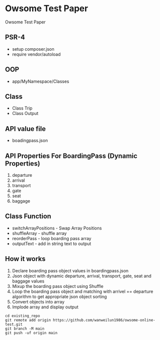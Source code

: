 # Owsome Test Paper

Owsome Test Paper

## PSR-4

- setup composer.json
- require vendor/autoload

## OOP

- app/MyNamespace/Classes

## Class

- Class Trip
- Class Output

## API value file

- boadingpass.json

## API Properties For BoardingPass (Dynamic Properties)

1. departure
2. arrival
3. transport
4. gate
5. seat
6. baggage

## Class Function 

- switchArrayPositions - Swap Array Positions
- shuffleArray - shuffle array
- reorderPass - loop boarding pass array
- outputText - add in string text to output

## How it works

1. Declare boarding pass object values in boardingpass.json
2. Json object with dynamic departure, arrival, transport, gate, seat and baggage values
3. Mixup the boarding pass object using Shuffle
4. Loop the boarding pass object and matching with arrivel == departure algorithm to get appropriate json object sorting
5. Convert objects into array
6. Implode array and display output

```
cd existing_repo
git remote add origin https://github.com/wanweilun1986/owsome-online-test.git
git branch -M main
git push -uf origin main
```

